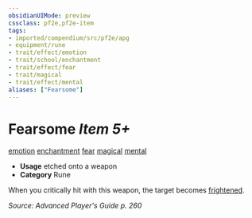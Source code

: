```yaml
---
obsidianUIMode: preview
cssclass: pf2e,pf2e-item
tags:
- imported/compendium/src/pf2e/apg
- equipment/rune
- trait/effect/emotion
- trait/school/enchantment
- trait/effect/fear
- trait/magical
- trait/effect/mental
aliases: ["Fearsome"]
---
```

# Fearsome *Item 5+*  
[emotion](emotion.md)  [enchantment](enchantment.md)  [fear](rules/traits/fear.md)  [magical](magical.md)  [mental](mental.md)  

- **Usage** etched onto a weapon
- **Category** Rune

When you critically hit with this weapon, the target becomes [frightened](conditions.md#Frightened).

*Source: Advanced Player's Guide p. 260*